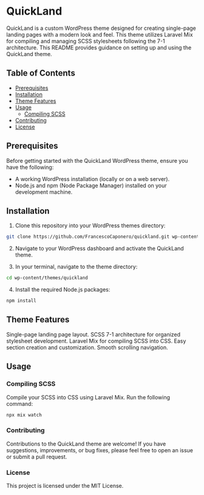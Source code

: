 # QuickLand

QuickLand is a custom WordPress theme designed for creating single-page landing pages with a modern look and feel. This theme utilizes Laravel Mix for compiling and managing SCSS stylesheets following the 7-1 architecture. This README provides guidance on setting up and using the QuickLand theme.

## Table of Contents

- [Prerequisites](#prerequisites)
- [Installation](#installation)
- [Theme Features](#theme-features)
- [Usage](#usage)
  - [Compiling SCSS](#compiling-scss)
- [Contributing](#contributing)
- [License](#license)

## Prerequisites

Before getting started with the QuickLand WordPress theme, ensure you have the following:

- A working WordPress installation (locally or on a web server).
- Node.js and npm (Node Package Manager) installed on your development machine.

## Installation

1. Clone this repository into your WordPress themes directory:

```bash
git clone https://github.com/FrancescoCaponero/quickland.git wp-content/themes/quickland
```

2. Navigate to your WordPress dashboard and activate the QuickLand theme.

3. In your terminal, navigate to the theme directory:

```bash
cd wp-content/themes/quickland
```

4. Install the required Node.js packages:

```bash
npm install
```

## Theme Features
Single-page landing page layout.
SCSS 7-1 architecture for organized stylesheet development.
Laravel Mix for compiling SCSS into CSS.
Easy section creation and customization.
Smooth scrolling navigation.

## Usage

### Compiling SCSS

Compile your SCSS into CSS using Laravel Mix. Run the following command:
```bash
npx mix watch
```

### Contributing
Contributions to the QuickLand theme are welcome! If you have suggestions, improvements, or bug fixes, please feel free to open an issue or submit a pull request.

### License
This project is licensed under the MIT License.